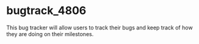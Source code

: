 # bugtrack_4806
This bug tracker will allow users to track their bugs and keep track of how they are doing on their milestones.
